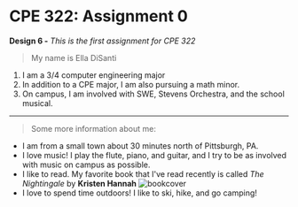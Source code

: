# **CPE 322: Assignment 0**
**Design 6 -**
*This is the first assignment for CPE 322*
> My name is Ella DiSanti
1. I am a 3/4 computer engineering major
2. In addition to a CPE major, I am also pursuing a math minor.
3. On campus, I am involved with SWE, Stevens Orchestra, and the school musical.

---

> Some more information about me:
- I am from a small town about 30 minutes north of Pittsburgh, PA. 
- I love music! I play the flute, piano, and guitar, and I try to be as involved with music on campus as possible.
- I like to read. My favorite book that I've read recently is called *The Nightingale* by **Kristen Hannah**
  ![bookcover](https://github.com/edisanti/Design-6/assets/122648382/96582e38-0633-494a-b398-a10e044200dc)
- I love to spend time outdoors! I like to ski, hike, and go camping!

  


